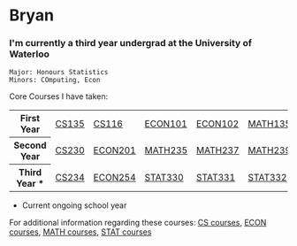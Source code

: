 # Bryan

### I'm currently a third year undergrad at the University of Waterloo

```
Major: Honours Statistics
Minors: COmputing, Econ
```

Core Courses I have taken:
<table>
  <tr>
    <th>First Year</th>
    <td><a href="https://ucalendar.uwaterloo.ca/2021/COURSE/course-CS.html#CS135">CS135</a></td>
    <td><a href="https://ucalendar.uwaterloo.ca/2021/COURSE/course-CS.html#CS116">CS116</a></td>
    <td><a href="https://ucalendar.uwaterloo.ca/2223/COURSE/course-ECON.html#ECON101">ECON101</a></td>
    <td><a href="https://ucalendar.uwaterloo.ca/2223/COURSE/course-ECON.html#ECON102">ECON102</a></td>
    <td><a href="https://ucalendar.uwaterloo.ca/2021/COURSE/course-MATH.html#MATH135">MATH135</a></td>
    <td><a href="https://ucalendar.uwaterloo.ca/2021/COURSE/course-MATH.html#MATH136">MATH136</a></td>
    <td><a href="https://ucalendar.uwaterloo.ca/2021/COURSE/course-MATH.html#MATH137">MATH137</a></td>
    <td><a href="https://ucalendar.uwaterloo.ca/2021/COURSE/course-MATH.html#MATH138">MATH138</a></td>
  </tr>
  <tr>
    <th>Second Year</th>
    <td><a href="https://ucalendar.uwaterloo.ca/2021/COURSE/course-CS.html#CS230">CS230</a></td>
    <td><a href="https://ucalendar.uwaterloo.ca/2223/COURSE/course-ECON.html#ECON201">ECON201</a></td>
    <td><a href="https://ucalendar.uwaterloo.ca/2021/COURSE/course-MATH.html#MATH235">MATH235</a></td>
    <td><a href="https://ucalendar.uwaterloo.ca/2021/COURSE/course-MATH.html#MATH237">MATH237</a></td>
    <td><a href="https://ucalendar.uwaterloo.ca/2021/COURSE/course-MATH.html#MATH239">MATH239</a></td>
    <td><a href="https://ucalendar.uwaterloo.ca/2021/COURSE/course-STAT.html#STAT230">STAT230</a></td>
    <td><a href="https://ucalendar.uwaterloo.ca/2021/COURSE/course-STAT.html#STAT231">STAT231</a></td>
    <td><a href="https://ucalendar.uwaterloo.ca/2021/COURSE/course-STAT.html#STAT333">STAT333</a></td>
  </tr>
  <tr>
    <th>Third Year *</th>
    <td><a href="https://ucalendar.uwaterloo.ca/2021/COURSE/course-CS.html#CS234">CS234</a></td>
    <td><a href="https://ucalendar.uwaterloo.ca/2223/COURSE/course-ECON.html#ECON254">ECON254</a></td>
    <td><a href="https://ucalendar.uwaterloo.ca/2021/COURSE/course-STAT.html#STAT330">STAT330</a></td>
    <td><a href="https://ucalendar.uwaterloo.ca/2021/COURSE/course-STAT.html#STAT331">STAT331</a></td>
    <td><a href="https://ucalendar.uwaterloo.ca/2021/COURSE/course-STAT.html#STAT332">STAT332</a></td>
  </tr>
</table>

* Current ongoing school year

For additional information regarding these courses: <a href="https://ucalendar.uwaterloo.ca/2021/COURSE/course-CS.html">CS courses</a>, <a href="https://ucalendar.uwaterloo.ca/2223/COURSE/course-ECON.html">ECON courses</a>, <a href="https://ucalendar.uwaterloo.ca/2021/COURSE/course-MATH.html">MATH courses</a>, <a href="https://ucalendar.uwaterloo.ca/2021/COURSE/course-STAT.html">STAT courses</a>
